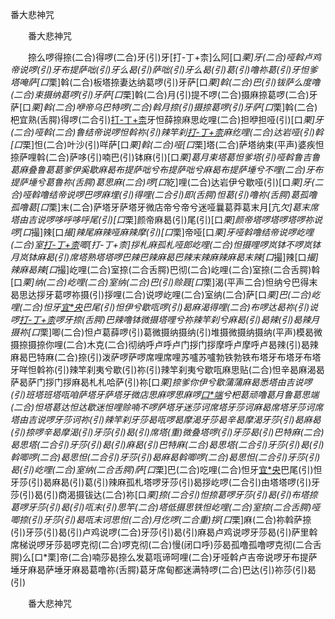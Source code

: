   番大悲神咒
　　




　　番大悲神咒

　　捺么啰得捺(二合)得啰(二合)牙(引)牙[打-丁+柰]么阿[口*栗]牙(二合)哑斡卢鸡帝说啰(引)牙布提萨咄(引)牙么曷(引)萨咄(引)牙么曷(引)葛(引)噜祢葛(引)牙怛爹塔唵萨[口*栗]斡(二合)板塔捺妻达纳葛啰(引)牙萨[口*栗]斡(二合)巴(引)钹萨么度噜(二合)束摄纳葛啰(引)牙萨[口*栗]斡(二合)月(引)提不啰(二合)摄麻捺葛啰(二合)牙萨[口*栗]斡(二合)咿帝乌巴特啰(二合)斡月捺(引)摄捺葛啰(引)牙萨[口*栗]斡(二合)杷宜熟(舌腭)得啰(二合引)[打-丁+柰](舌腭引)牙怛薛捺麻思屹哩(二合)担咿担哑(引)[口*栗]牙(二合)哑斡(二合)鲁结帝说啰怛斡祢(引)辣竿刹[打-丁+柰](引)麻纥哩(二合)达岩哑(引)斡[口*栗]怛(二合)叶沙(引)咩萨[口*栗]斡(二合)哑[口*栗]塔(二合)萨塔纳束(平声)婆疾怛捺萨哩斡(二合)萨哆(引)喃巴(引)钵麻(引)[口*栗]葛月束塔葛怛爹塔(引)哑斡鲁吉鲁葛麻叠鲁葛葛爹伊奚歇麻曷布提萨咄兮布提萨咄兮麻曷布提萨埵兮不哩(二合)牙布提萨埵兮葛鲁祢(舌腭)葛思麻(二合)啰[口*紇]哩(二合)达岩伊兮歇哑(引)[口*栗]牙(二合)哑斡噜结帝说啰巴啰麻埋(引)得哩(二合引)即(舌腭)怛葛(引)噜祢(舌腭)葛孤噜孤噜葛[口*栗]末(二合)萨塔牙萨塔牙微店帝兮帝兮迷哑曩葛莽葛末月[亢*欠]葛末席塔由吉说啰哆呼哆呼尾(引)[口*栗]颜帝麻曷(引)尾(引)[口*栗]颜帝塔啰塔啰塔啰祢说啰[口*撮]辣[口*撮]辣尾麻辣哑麻辣摩(引)[口*栗]帝哑[口*栗]牙哑斡噜结帝说啰屹哩(二合)室[打-丁+柰](二合舌腭)唧[打-丁+柰]拶札麻孤札哑郎屹哩(二合)怛摄哩啰岚钵不啰岚钵月岚钵麻曷(引)席塔熟塔塔啰巴辣巴辣麻曷巴辣末辣麻辣麻曷末辣[口*撮]辣[口*撮]辣麻曷辣[口*撮]屹哩(二合)室捺(二合舌腭)巴彻(二合)屹哩(二合)室捺(二合舌腭)斡[口*栗]纳(二合)屹哩(二合)室纳(二合)巴(引)赊聂[口*栗]渴(平声二合)怛纳兮巴得末曷思达拶牙葛啰祢摄(引)拶哩(二合)说啰屹哩(二合)室纳(二合)萨[口*栗]巴(二合)屹哩(二合)怛牙[宜*央](切身)巴尾(引)怛伊兮歇咓啰(引)曷麻渴得哩(二合)布啰达曷祢(引)说啰[打-丁+柰](引)啰牙捺(舌腭)巴辣噜钵微摄塔哩兮祢辣竿刹兮麻曷(引)曷辣(引)曷辣月摄祢[口*栗]唧(二合)怛卢葛薛啰(引)葛微摄纳摄纳(引)堆摄微摄纳摄纳(平声)模曷微摄捺摄捺你哩(二合)木克(二合)彻纳呼卢呼卢门拶门拶摩呼卢摩呼卢曷辣(引)曷辣麻曷巴特麻(二合)捺(引)泼萨啰萨啰席哩席哩苏嚧苏嚧勃铁勃铁布塔牙布塔牙布塔牙咩怛斡祢(引)辣竿刹夷兮歇(引)祢(引)辣竿刹夷兮歇咓麻思贴(二合)怛辛曷麻渴曷萨曷萨门拶门拶麻曷札札哈萨(引)祢[口*栗]捺爹你伊兮歇蒲蒲麻曷悉塔由吉说啰(引)班塔班塔咓咱萨塔牙萨塔牙微店思麻啰思麻啰[口*端](含口呼)兮杷葛顽噜葛月鲁葛思端(二合)怛塔葛达怛达歇迷怛哩赊喃不啰萨塔牙迷莎诃席塔牙莎诃麻曷席塔牙莎诃席塔由吉说啰牙莎诃祢(引)辣竿刹牙莎曷咓啰曷摩渴牙莎曷辛曷摩渴牙莎(引)曷麻曷(引)捺啰辛曷摩渴(引)牙莎(引)曷(引)席塔(重)微叠塔啰(引)牙莎曷(引)巴特麻(二合)曷思塔(二合引)牙莎(引)曷(引)麻曷(引)巴特麻(二合)曷思塔(二合引)牙莎(引)曷(引)斡唧啰(二合)曷思怛(二合引)牙莎(引)曷麻曷斡唧啰(二合)曷思怛(二合引)牙莎(引)曷(引)屹哩(二合)室纳(二合舌腭)萨[口*栗]巴(二合)吃哩(二合)怛牙[宜*央](切身)巴尾(引)怛牙莎(引)曷麻曷(引)葛(引)辣麻孤札塔啰牙莎(引)曷拶屹啰(二合引)由塔塔啰(引)牙莎(引)曷(引)商渴摄钹达(二合)祢[口*栗]捺(二合引)怛捺葛啰牙莎(引)曷(引)布塔捺葛啰牙莎(引)曷(引)咓末(引)思竿(二合)塔低摄思铁怛屹哩(二合)室捺(二合舌腭)哑唧捺(引)牙莎(引)曷咓末诃思怛(二合)月仡啰(二合重)拶[口*栗]麻(二合)祢斡萨捺(引)牙莎(引)曷(引)卢鸡说啰(二合)牙莎(引)曷(引)麻曷卢鸡说啰牙莎曷(引)萨里斡席梯说啰牙莎曷啰克彻(二合)啰克彻(二合)慢(闭口呼)莎曷孤噜孤噜啰克彻(二合舌腭)么[口*栗]帝(二合)喃莎曷捺么发葛咓谛呵哩(二合)牙哑斡卢吉帝说啰牙布提萨埵牙麻曷萨埵牙麻曷葛噜祢(舌腭)葛牙席甸都迷满特啰(二合)巴达(引)祢莎(引)曷(引)

　　番大悲神咒


